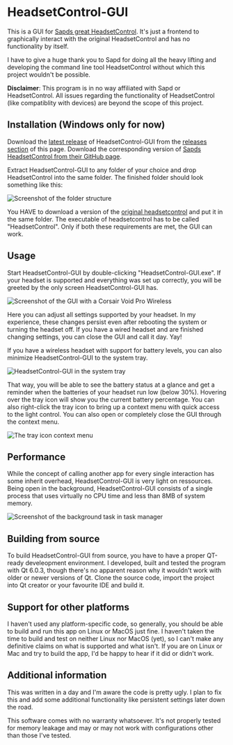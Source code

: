 # HeadsetControl-GUI
This is a GUI for [Sapds great HeadsetControl](https://github.com/Sapd/HeadsetControl/). It's just a frontend to graphically interact with the original HeadsetControl and has no functionality by itself.

I have to give a huge thank you to Sapd for doing all the heavy lifting and developing the command line tool HeadsetControl without which this project wouldn't be possible.

**Disclaimer**:
This program is in no way affiliated with Sapd or HeadsetControl.
All issues regarding the functionality of HeadsetControl (like compatiblity with devices) are beyond the scope of this project.

## Installation (Windows only for now)
Download the [latest release](https://github.com/LeoKlaus/HeadsetControl-GUI/releases/latest/) of HeadsetControl-GUI from the [releases section](https://github.com/LeoKlaus/HeadsetControl-GUI/releases) of this page.
Download the corresponding version of [Sapds HeadsetControl from their GitHub page](https://github.com/Sapd/HeadsetControl/releases/).

Extract HeadsetControl-GUI to any folder of your choice and drop HeadsetControl into the same folder.
The finished folder should look something like this:

![Screenshot of the folder structure](https://i.imgur.com/bbymxL6.jpg "Screenshot of the folder structure")

You HAVE to download a version of the [original headsetcontrol](https://github.com/Sapd/HeadsetControl/releases/) and put it in the same folder.
The executable of headsetcontrol has to be called "HeadsetControl".
Only if both these requirements are met, the GUI can work.

## Usage
Start HeadsetControl-GUI by double-clicking "HeadsetControl-GUI.exe".
If your headset is supported and everything was set up correctly, you will be greeted by the only screen HeadsetControl-GUI has.

![Screenshot of the GUI with a Corsair Void Pro Wireless](https://i.imgur.com/xALkNjr.jpg)

Here you can adjust all settings supported by your headset.
In my experience, these changes persist even after rebooting the system or turning the headset off.
If you have a wired headset and are finished changing settings, you can close the GUI and call it day. Yay!

If you have a wireless headset with support for battery levels, you can also minimize HeadsetControl-GUI to the system tray.

![HeadsetControl-GUI in the system tray](https://i.imgur.com/83Apn66.jpg)

That way, you will be able to see the battery status at a glance and get a reminder when the batteries of your headset run low (below 30%).
Hovering over the tray icon will show you the current battery percentage. You can also right-click the tray icon to bring up a context menu with quick access to the light control. You can also open or completely close the GUI through the context menu.

![The tray icon context menu](https://i.imgur.com/2IWhbfa.jpg)

## Performance
While the concept of calling another app for every single interaction has some inherit overhead, HeadsetControl-GUI is very light on ressources.
Being open in the background, HeadsetControl-GUI consists of a single process that uses virtually no CPU time and less than 8MB of system memory.

![Screenshot of the background task in task manager](https://i.imgur.com/3PaxKF6.jpg)


## Building from source
To build HeadsetControl-GUI from source, you have to have a proper QT-ready develeopment environment.
I developed, built and tested the program with Qt 6.0.3, though there's no apparent reason why it wouldn't work with older or newer versions of Qt.
Clone the source code, import the project into Qt creator or your favourite IDE and build it.

## Support for other platforms
I haven't used any platform-specific code, so generally, you should be able to build and run this app on Linux or MacOS just fine.
I haven't taken the time to build and test on neither Linux nor MacOS (yet), so I can't make any definitive claims on what is supported and what isn't.
If you are on Linux or Mac and try to build the app, I'd be happy to hear if it did or didn't work.

## Additional information
This was written in a day and I'm aware the code is pretty ugly. I plan to fix this and add some additional functionality like persistent settings later down the road.

This software comes with no warranty whatsoever. It's not properly tested for memory leakage and may or may not work with configurations other than those I've tested.
